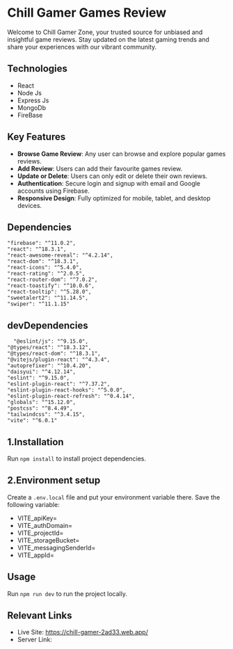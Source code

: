 # Chill Gamer Games Review

Welcome to Chill Gamer Zone, your trusted source for unbiased and insightful game reviews. Stay updated on the latest gaming trends and share your experiences with our vibrant community.

## Technologies
- React
- Node Js
- Express Js
- MongoDb
- FireBase

## Key Features

- **Browse Game Review**: Any user can browse and explore popular games reviews.
- **Add Review**: Users can add their favourite games review.
- **Update or Delete**: Users can only edit or delete their own reviews.
- **Authentication**: Secure login and signup with email and Google accounts using Firebase.
- **Responsive Design**: Fully optimized for mobile, tablet, and desktop devices.

## Dependencies
    "firebase": "^11.0.2",
    "react": "^18.3.1",
    "react-awesome-reveal": "^4.2.14",
    "react-dom": "^18.3.1",
    "react-icons": "^5.4.0",
    "react-rating": "^2.0.5",
    "react-router-dom": "^7.0.2",
    "react-toastify": "^10.0.6",
    "react-tooltip": "^5.28.0",
    "sweetalert2": "^11.14.5",
    "swiper": "^11.1.15"
## devDependencies
      "@eslint/js": "^9.15.0",
    "@types/react": "^18.3.12",
    "@types/react-dom": "^18.3.1",
    "@vitejs/plugin-react": "^4.3.4",
    "autoprefixer": "^10.4.20",
    "daisyui": "^4.12.14",
    "eslint": "^9.15.0",
    "eslint-plugin-react": "^7.37.2",
    "eslint-plugin-react-hooks": "^5.0.0",
    "eslint-plugin-react-refresh": "^0.4.14",
    "globals": "^15.12.0",
    "postcss": "^8.4.49",
    "tailwindcss": "^3.4.15",
    "vite": "^6.0.1"
## 1.Installation

Run `npm install` to install project dependencies.

## 2.Environment setup

Create a `.env.local` file and put your environment variable there. Save the following variable:

- VITE_apiKey=
- VITE_authDomain=
- VITE_projectId=
- VITE_storageBucket=
- VITE_messagingSenderId=
- VITE_appId=


## Usage

Run `npm run dev` to run the project locally.    



## Relevant Links
- Live Site: https://chill-gamer-2ad33.web.app/
- Server Link: 
  
